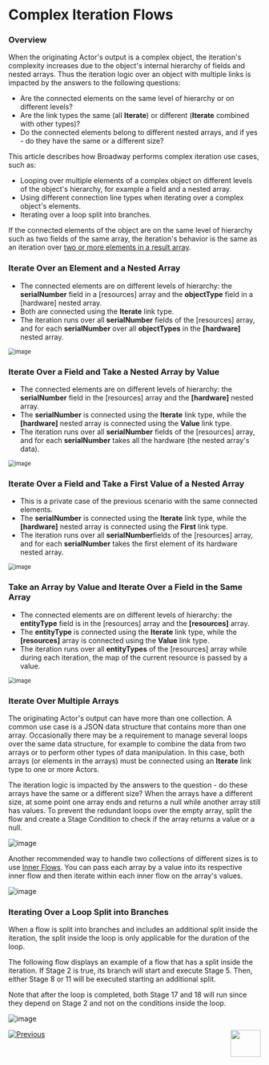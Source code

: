 # Complex Iteration Flows
### Overview

When the originating Actor's output is a complex object, the iteration's complexity increases due to the object's internal hierarchy of fields and nested arrays. Thus the iteration logic over an object with multiple links is impacted by the answers to the following questions:

* Are the connected elements on the same level of hierarchy or on different levels?
* Are the link types the same (all **Iterate**) or different (**Iterate** combined with other types)?
* Do the connected elements belong to different nested arrays, and if yes - do they have the same or a different size? 

This article describes how Broadway performs complex iteration use cases, such as:

* Looping over multiple elements of a complex object on different levels of the object's hierarchy, for example a field and a nested array.
* Using different connection line types when iterating over a complex object's elements.
* Iterating over a loop split into branches.

If the connected elements of the object are on the same level of hierarchy such as two fields of the same array, the iteration's behavior is the same as an iteration over [two or more elements in a result array](21_iterations.md#iterate-over-two-or-more-elements). 

### Iterate Over an Element and a Nested Array

* The connected elements are on different levels of hierarchy: the **serialNumber** field in a [resources] array and the **objectType** field in a [hardware] nested array.
* Both are connected using the **Iterate** link type. 
* The iteration runs over all **serialNumber** fields of the [resources] array, and for each **serialNumber** over all **objectTypes** in the **[hardware]** nested array.

<img src="images/iterate_mult_02.PNG" alt="image" style="zoom:80%;" />

### Iterate Over a Field and Take a Nested Array by Value

- The connected elements are on different levels of hierarchy: the **serialNumber** field in the [resources] array and the **[hardware]** nested array.
- The **serialNumber** is connected using the **Iterate** link type, while the **[hardware]** nested array is connected using the **Value** link type.
- The iteration runs over all **serialNumber** fields of the [resources] array, and for each **serialNumber** takes all the hardware (the nested array's data).

<img src="images/iterate_mult_03.PNG" alt="image" style="zoom:80%;" />

### Iterate Over a Field and Take a First Value of a Nested Array

* This is a private case of the previous scenario with the same connected elements.
* The **serialNumber** is connected using the **Iterate** link type, while the **[hardware]** nested array is connected using the **First** link type.
* The iteration runs over all **serialNumber**fields  of the [resources] array, and for each **serialNumber** takes the first element of its hardware nested array.

<img src="images/iterate_mult_05.PNG" alt="image" style="zoom:80%;" />

### Take an Array by Value and Iterate Over a Field in the Same Array

* The connected elements are on different levels of hierarchy: the **entityType** field is in the [resources] array and the **[resources]** array.
* The **entityType** is connected using the **Iterate** link type, while the **[resources]** array is connected using the **Value** link type.
* The iteration runs over all **entityTypes** of the [resources] array while during each iteration, the map of the current resource is passed by a value.

<img src="images/iterate_mult_04.PNG" alt="image" style="zoom:80%;" />

### Iterate Over Multiple Arrays

The originating Actor's output can have more than one collection. A common use case is a JSON data structure that contains more than one array.
Occasionally there may be a requirement to manage several loops over the same data structure, for example to combine the data from two arrays or to perform other types of data manipulation. In this case, both arrays (or elements in the arrays) must be connected using an **Iterate** link type to one or more Actors. 

The iteration logic is impacted by the answers to the question - do these arrays have the same or a different size? When the arrays have a different size, at some point one array ends and returns a null while another array still has values. To prevent the redundant loops over the empty array, split the flow and create a Stage Condition to check if the array returns a value or a null.

![image](images/iterate_blend1.PNG)

Another recommended way to handle two collections of different sizes is to use [Inner Flows](22_broadway_flow_inner_flows.md). You can pass each array by a value into its respective inner flow and then iterate within each inner flow on the array's values.

![image](images/iterate_blend2.PNG)

### Iterating Over a Loop Split into Branches

When a flow is split into branches and includes an additional split inside the iteration, the split inside the loop is only applicable for the duration of the loop.

The following flow displays an example of a flow that has a split inside the iteration. If Stage 2 is true, its branch will start and execute Stage 5. Then, either Stage 8 or 11 will be executed starting an additional split. 

Note that after the loop is completed, both Stage 17 and 18 will run since they depend on Stage 2 and not on the conditions inside the loop.

![image](images/iterate_over_branches.PNG)



[![Previous](/articles/images/Previous.png)](21_iterations.md)[<img align="right" width="60" height="54" src="/articles/images/Next.png">](22_broadway_flow_inner_flows.md)

